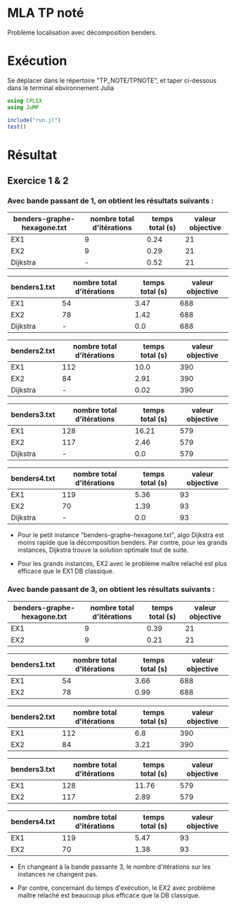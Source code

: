 # MLA TP noté
 Problème localisation avec décomposition benders.


# Exécution

Se déplacer dans le répertoire "TP_NOTE/TPNOTE", et taper ci-dessous dans le terminal ebvironnement Julia

```julia
using CPLEX 
using JuMP

include("run.jl")
test() 
```


# Résultat

## Exercice 1 & 2

### Avec **bande passant de 1**, on obtient les résultats suivants : 


| benders-graphe-hexagone.txt | nombre total d'itérations  | temps total (s) | valeur objective |
|----------------------------|----------------------------|-----------------|-----------------|
|EX1                         |9                         |0.24             |21              |
|EX2                         |9                         |0.29             |21              |
|Dijkstra                    |-                           |0.52             |21              |

| benders1.txt | nombre total d'itérations  | temps total (s) | valeur objective |
|----------------------------|----------------------------|-----------------|-----------------|
|EX1                         |54                         |3.47             |688              |
|EX2                         |78                         |1.42             |688              |
|Dijkstra                    |-                           |0.0             |688              |

| benders2.txt | nombre total d'itérations  | temps total (s) | valeur objective |
|----------------------------|----------------------------|-----------------|-----------------|
|EX1                         |112                         |10.0             |390              |
|EX2                         |84                         |2.91             |390              |
|Dijkstra                    |-                           |0.02             |390              |

| benders3.txt | nombre total d'itérations  | temps total (s) | valeur objective |
|----------------------------|----------------------------|-----------------|-----------------|
|EX1                         |128                         |16.21             |579              |
|EX2                         |117                         |2.46             |579              |
|Dijkstra                    |-                           |0.0             |579              |

| benders4.txt | nombre total d'itérations  | temps total (s) | valeur objective |
|----------------------------|----------------------------|-----------------|-----------------|
|EX1                         |119                         |5.36             |93              |
|EX2                         |70                         |1.39             |93              |
|Dijkstra                    |-                           |0.0             |93              |


* Pour le petit instance "benders-graphe-hexagone.txt", algo Dijkstra est moins rapide que la décomposition benders. Par contre, pour les grands instances, Dijkstra trouve la solution optimale tout de suite.

* Pour les grands instances, EX2 avec le problème maître relaché est plus efficace que le EX1 DB classique.
  

### Avec **bande passant de 3**, on obtient les résultats suivants : 


| benders-graphe-hexagone.txt | nombre total d'itérations  | temps total (s) | valeur objective |
|----------------------------|----------------------------|-----------------|-----------------|
|EX1                         |9                         |0.39             |21              |
|EX2                         |9                         |0.21             |21              |

| benders1.txt | nombre total d'itérations  | temps total (s) | valeur objective |
|----------------------------|----------------------------|-----------------|-----------------|
|EX1                         |54                         |3.66             |688              |
|EX2                         |78                         |0.99             |688              |

| benders2.txt | nombre total d'itérations  | temps total (s) | valeur objective |
|----------------------------|----------------------------|-----------------|-----------------|
|EX1                         |112                         |6.8             |390              |
|EX2                         |84                         |3.21             |390              |

| benders3.txt | nombre total d'itérations  | temps total (s) | valeur objective |
|----------------------------|----------------------------|-----------------|-----------------|
|EX1                         |128                         |11.76             |579              |
|EX2                         |117                         |2.89             |579              |

| benders4.txt | nombre total d'itérations  | temps total (s) | valeur objective |
|----------------------------|----------------------------|-----------------|-----------------|
|EX1                         |119                         |5.47             |93              |
|EX2                         |70                         |1.38             |93              |


* En changeant à la bande passante 3, le nombre d'itérations sur les instances ne changent pas.

* Par contre, concernant du temps d'exécution, le EX2 avec problème maître relaché est beaucoup plus efficace que la DB classique.